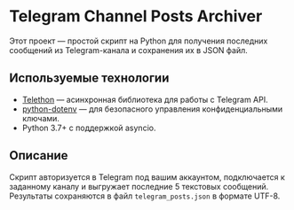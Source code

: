 # Telegram Channel Posts Archiver

Этот проект — простой скрипт на Python для получения последних сообщений из Telegram-канала и сохранения их в JSON файл.

## Используемые технологии

- [Telethon](https://docs.telethon.dev/) — асинхронная библиотека для работы с Telegram API.
- [python-dotenv](https://github.com/theskumar/python-dotenv) — для безопасного управления конфиденциальными ключами.
- Python 3.7+ с поддержкой asyncio.

## Описание
Скрипт авторизуется в Telegram под вашим аккаунтом, подключается к заданному каналу и выгружает последние 5 текстовых сообщений. Результаты сохраняются в файл `telegram_posts.json` в формате UTF-8.

